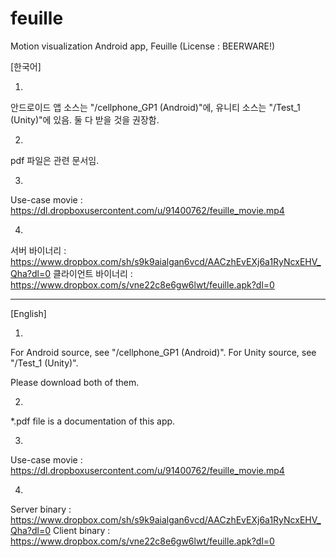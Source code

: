 # feuille
Motion visualization Android app, Feuille (License : BEERWARE!)

[한국어]

1.

안드로이드 앱 소스는 "/cellphone_GP1 (Android)"에,
유니티 소스는 "/Test_1 (Unity)"에 있음.
둘 다 받을 것을 권장함.

2.

pdf 파일은 관련 문서임.


3.

Use-case movie : https://dl.dropboxusercontent.com/u/91400762/feuille_movie.mp4

4.

서버 바이너리 : https://www.dropbox.com/sh/s9k9aialgan6vcd/AACzhEvEXj6a1RyNcxEHV_Qha?dl=0
클라이언트 바이너리 : https://www.dropbox.com/s/vne22c8e6gw6lwt/feuille.apk?dl=0

----

[English]

1.

For Android source, see "/cellphone_GP1 (Android)".
For Unity source, see "/Test_1 (Unity)".

Please download both of them.

2.

*.pdf file is a documentation of this app.


3.

Use-case movie : https://dl.dropboxusercontent.com/u/91400762/feuille_movie.mp4

4.

Server binary : https://www.dropbox.com/sh/s9k9aialgan6vcd/AACzhEvEXj6a1RyNcxEHV_Qha?dl=0
Client binary : https://www.dropbox.com/s/vne22c8e6gw6lwt/feuille.apk?dl=0